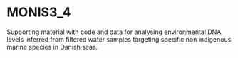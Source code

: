 # MONIS3_4
Supporting material with code and data for analysing environmental DNA levels inferred from filtered water samples targeting specific non indigenous marine species in Danish seas.
